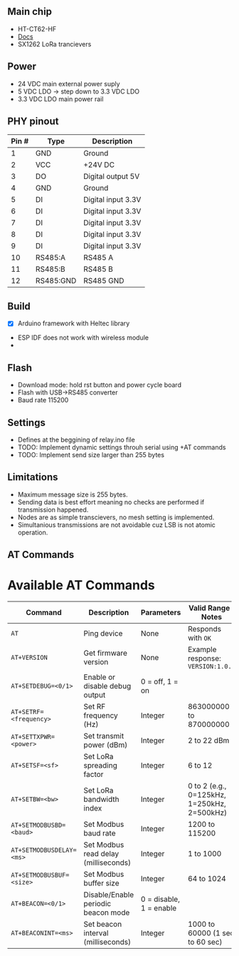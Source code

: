 ## Main chip
-  HT-CT62-HF
- [Docs](https://docs.heltec.org/en/node/esp32/ht_ct62/index.html)
- SX1262 LoRa trancievers

## Power
- 24 VDC main external power suply
- 5 VDC LDO -> step down to 3.3 VDC LDO
- 3.3 VDC LDO main power rail

## PHY pinout
| Pin # | Type      | Description                  |
|-------|-----------|------------------------------|
| 1     | GND       | Ground |
| 2     | VCC       | +24V DC |
| 3     | DO        | Digital output 5V |
| 4     | GND       | Ground |
| 5     | DI        | Digital input 3.3V |
| 6     | DI        | Digital input 3.3V |
| 7     | DI        | Digital input 3.3V |
| 8     | DI        | Digital input 3.3V |
| 9     | DI        | Digital input 3.3V |
| 10    | RS485:A   | RS485 A |
| 11    | RS485:B   | RS485 B |
| 12    | RS485:GND | RS485 GND |

## Build
- [x] Arduino framework with Heltec library
- ESP IDF does not work with wireless module
- 
## Flash
- Download mode: hold rst button and power cycle board
- Flash with USB->RS485 converter 
- Baud rate 115200

## Settings
- Defines at the beggining of relay.ino file
- TODO: Implement dynamic settings throuh serial using +AT commands
- TODO: Implement send size larger than 255 bytes

## Limitations
- Maximum message size is 255 bytes.
- Sending data is best effort meaning no checks are performed if transmission happened.
- Nodes are as simple transcievers, no mesh setting is implemented.
- Simultanious transmissions are not avoidable cuz LSB is not atomic operation.

## AT Commands
# Available AT Commands

| Command                | Description                             | Parameters                 | Valid Range / Notes             |
|------------------------|---------------------------------------|----------------------------|--------------------------------|
| `AT`                   | Ping device                           | None                      | Responds with `OK`              |
| `AT+VERSION`           | Get firmware version                  | None                      | Example response: `VERSION:1.0.0` |
| `AT+SETDEBUG=<0/1>`    | Enable or disable debug output        | 0 = off, 1 = on            |                                |
| `AT+SETRF=<frequency>` | Set RF frequency (Hz)                 | Integer                   | 863000000 to 870000000          |
| `AT+SETTXPWR=<power>`  | Set transmit power (dBm)              | Integer                   | 2 to 22 dBm                    |
| `AT+SETSF=<sf>`         | Set LoRa spreading factor             | Integer                   | 6 to 12                       |
| `AT+SETBW=<bw>`         | Set LoRa bandwidth index              | Integer                   | 0 to 2 (e.g., 0=125kHz, 1=250kHz, 2=500kHz) |
| `AT+SETMODBUSBD=<baud>` | Set Modbus baud rate                  | Integer                   | 1200 to 115200                 |
| `AT+SETMODBUSDELAY=<ms>`| Set Modbus read delay (milliseconds) | Integer                   | 1 to 1000                     |
| `AT+SETMODBUSBUF=<size>`| Set Modbus buffer size                | Integer                   | 64 to 1024                    |
| `AT+BEACON=<0/1>`       | Disable/Enable periodic beacon mode  | 0 = disable, 1 = enable    |                                |
| `AT+BEACONINT=<ms>`     | Set beacon interval (milliseconds)   | Integer                   | 1000 to 60000 (1 sec to 60 sec) |



